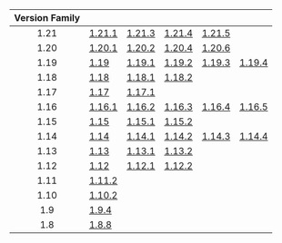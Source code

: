 | Version Family | | | | | |
|:---:|---|---|---|---|---|
| 1.21 | [1.21.1](https://github.com/BaldGang/spigot-build/releases/download/20250413/spigot-1.21.1.jar) | [1.21.3](https://github.com/BaldGang/spigot-build/releases/download/20250413/spigot-1.21.3.jar) | [1.21.4](https://github.com/BaldGang/spigot-build/releases/download/20250413/spigot-1.21.4.jar) | [1.21.5](https://github.com/BaldGang/spigot-build/releases/download/20250413/spigot-1.21.5.jar) | |
| 1.20 | [1.20.1](https://github.com/BaldGang/spigot-build/releases/download/20250413/spigot-1.20.1.jar) | [1.20.2](https://github.com/BaldGang/spigot-build/releases/download/20250413/spigot-1.20.2.jar) | [1.20.4](https://github.com/BaldGang/spigot-build/releases/download/20250413/spigot-1.20.4.jar) | [1.20.6](https://github.com/BaldGang/spigot-build/releases/download/20250413/spigot-1.20.6.jar) | |
| 1.19 | [1.19](https://github.com/BaldGang/spigot-build/releases/download/20250413/spigot-1.19.jar) | [1.19.1](https://github.com/BaldGang/spigot-build/releases/download/20250413/spigot-1.19.1.jar) | [1.19.2](https://github.com/BaldGang/spigot-build/releases/download/20250413/spigot-1.19.2.jar) | [1.19.3](https://github.com/BaldGang/spigot-build/releases/download/20250413/spigot-1.19.3.jar) | [1.19.4](https://github.com/BaldGang/spigot-build/releases/download/20250413/spigot-1.19.4.jar) |
| 1.18 | [1.18](https://github.com/BaldGang/spigot-build/releases/download/20250413/spigot-1.18.jar) | [1.18.1](https://github.com/BaldGang/spigot-build/releases/download/20250413/spigot-1.18.1.jar) | [1.18.2](https://github.com/BaldGang/spigot-build/releases/download/20250413/spigot-1.18.2.jar) | | |
| 1.17 | [1.17](https://github.com/BaldGang/spigot-build/releases/download/20250413/spigot-1.17.jar) | [1.17.1](https://github.com/BaldGang/spigot-build/releases/download/20250413/spigot-1.17.1.jar) | | | |
| 1.16 | [1.16.1](https://github.com/BaldGang/spigot-build/releases/download/20250413/spigot-1.16.1.jar) | [1.16.2](https://github.com/BaldGang/spigot-build/releases/download/20250413/spigot-1.16.2.jar) | [1.16.3](https://github.com/BaldGang/spigot-build/releases/download/20250413/spigot-1.16.3.jar) | [1.16.4](https://github.com/BaldGang/spigot-build/releases/download/20250413/spigot-1.16.4.jar) | [1.16.5](https://github.com/BaldGang/spigot-build/releases/download/20250413/spigot-1.16.5.jar) |
| 1.15 | [1.15](https://github.com/BaldGang/spigot-build/releases/download/20250413/spigot-1.15.jar) | [1.15.1](https://github.com/BaldGang/spigot-build/releases/download/20250413/spigot-1.15.1.jar) | [1.15.2](https://github.com/BaldGang/spigot-build/releases/download/20250413/spigot-1.15.2.jar) | | |
| 1.14 | [1.14](https://github.com/BaldGang/spigot-build/releases/download/20250413/spigot-1.14.jar) | [1.14.1](https://github.com/BaldGang/spigot-build/releases/download/20250413/spigot-1.14.1.jar) | [1.14.2](https://github.com/BaldGang/spigot-build/releases/download/20250413/spigot-1.14.2.jar) | [1.14.3](https://github.com/BaldGang/spigot-build/releases/download/20250413/spigot-1.14.3.jar) | [1.14.4](https://github.com/BaldGang/spigot-build/releases/download/20250413/spigot-1.14.4.jar) |
| 1.13 | [1.13](https://github.com/BaldGang/spigot-build/releases/download/20250413/spigot-1.13.jar) | [1.13.1](https://github.com/BaldGang/spigot-build/releases/download/20250413/spigot-1.13.1.jar) | [1.13.2](https://github.com/BaldGang/spigot-build/releases/download/20250413/spigot-1.13.2.jar) | | |
| 1.12 | [1.12](https://github.com/BaldGang/spigot-build/releases/download/20250413/spigot-1.12.jar) | [1.12.1](https://github.com/BaldGang/spigot-build/releases/download/20250413/spigot-1.12.1.jar) | [1.12.2](https://github.com/BaldGang/spigot-build/releases/download/20250413/spigot-1.12.2.jar) | | |
| 1.11 | [1.11.2](https://github.com/BaldGang/spigot-build/releases/download/20250413/spigot-1.11.2.jar) | | | | |
| 1.10 | [1.10.2](https://github.com/BaldGang/spigot-build/releases/download/20250413/spigot-1.10.2.jar) | | | | |
| 1.9 | [1.9.4](https://github.com/BaldGang/spigot-build/releases/download/20250413/spigot-1.9.4.jar) | | | | |
| 1.8 | [1.8.8](https://github.com/BaldGang/spigot-build/releases/download/20250413/spigot-1.8.8.jar) | | | | |

